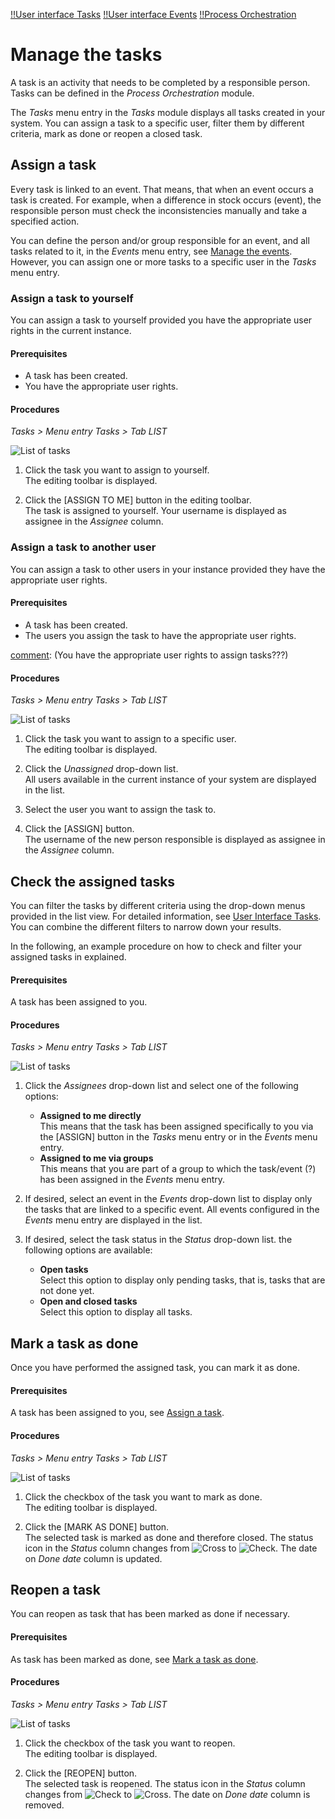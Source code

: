 
[!!User interface Tasks](../UserInterface/01a_List.md)
[!!User interface Events](../UserInterface/03a_List.md)
[!!Process Orchestration](../../ActindoWorkFlow/Overview/01_General.md)

# Manage the tasks

A task is an activity that needs to be completed by a responsible person. Tasks can be defined in the *Process Orchestration* module. 

The *Tasks* menu entry in the *Tasks* module displays all tasks created in your system. You can assign a task to a specific user, filter them by different criteria, mark as done or reopen a closed task.

[comment]: <> (Check definition! Check info. Wie kann man das erstellen? Oder einfach nichts dazu erwähnen und sagen, dass sie im Code festgelegt werden?)

[comment]: <> (Task definiert man in code ABER AUCH in Workflows > Transition > Task event drop-down list > Configuration? Soll das in die Doku rein? Imogen schreibt gerade 2. Version von Workflows/Process Orchestration Modul!)


## Assign a task

Every task is linked to an event. That means, that when an event occurs a task is created. For example, when a difference in stock occurs (event), the responsible person must check the inconsistencies manually and take a specified action. 

You can define the person and/or group responsible for an event, and all tasks related to it, in the *Events* menu entry, see [Manage the events](./01_ManageEvents.md). However, you can assign one or more tasks to a specific user in the *Tasks* menu entry.

[comment]: <> (User rights? Admin? UserGroup?)

[comment]: <> (Wieso alle Tasks Unassigned and No group, obwohl Events assigned?)

### Assign a task to yourself

You can assign a task to yourself provided you have the appropriate user rights in the current instance.

#### Prerequisites

- A task has been created.
- You have the appropriate user rights.

#### Procedures

*Tasks > Menu entry Tasks > Tab LIST*

![List of tasks](../../Assets/Screenshots/Tasks/Tasks/ListTasks.png "[List of tasks]")

1. Click the task you want to assign to yourself.  
    The editing toolbar is displayed.

2. Click the [ASSIGN TO ME] button in the editing toolbar.  
    The task is assigned to yourself. Your username is displayed as assignee in the *Assignee* column.


### Assign a task to another user

You can assign a task to other users in your instance provided they have the appropriate user rights.

#### Prerequisites

- A task has been created.
- The users you assign the task to have the appropriate user rights.

[comment]: (You have the appropriate user rights to assign tasks???)

#### Procedures

*Tasks > Menu entry Tasks > Tab LIST*

![List of tasks](../../Assets/Screenshots/Tasks/Tasks/ListTasks.png "[List of tasks]")

1. Click the task you want to assign to a specific user.  
    The editing toolbar is displayed.

2. Click the *Unassigned* drop-down list.  
    All users available in the current instance of your system are displayed in the list.

3. Select the user you want to assign the task to.
    
4. Click the [ASSIGN] button.  
    The username of the new person responsible is displayed as assignee in the *Assignee* column.


## Check the assigned tasks

You can filter the tasks by different criteria using the drop-down menus provided in the list view. For detailed information, see [User Interface Tasks](../UserInterface/01a_List.md). You can combine the different filters to narrow down your results.

In the following, an example procedure on how to check and filter your assigned tasks in explained.

#### Prerequisites

A task has been assigned to you. 

#### Procedures

*Tasks > Menu entry Tasks > Tab LIST*

![List of tasks](../../Assets/Screenshots/Tasks/Tasks/ListTasks.png "[List of tasks]")

1. Click the *Assignees* drop-down list and select one of the following options:
    - **Assigned to me directly**  
        This means that the task has been assigned specifically to you via the [ASSIGN] button in the *Tasks* menu entry or in the *Events* menu entry.
    - **Assigned to me via groups**    
        This means that you are part of a group to which the task/event (?) has been assigned in the *Events* menu entry.

2. If desired, select an event in the *Events* drop-down list to display only the tasks that are linked to a specific event. All events configured in the *Events* menu entry are displayed in the list.

3. If desired, select the task status in the *Status* drop-down list. the following options are available:
    - **Open tasks**  
        Select this option to display only pending tasks, that is, tasks that are not done yet.
    - **Open and closed tasks**  
        Select this option to display all tasks.



## Mark a task as done

Once you have performed the assigned task, you can mark it as done.

#### Prerequisites

A task has been assigned to you, see [Assign a task](#assign-a-task).

#### Procedures

*Tasks > Menu entry Tasks > Tab LIST*

![List of tasks](../../Assets/Screenshots/Tasks/Tasks/ListTasks.png "[List of tasks]")

1. Click the checkbox of the task you want to mark as done.  
    The editing toolbar is displayed.

2. Click the [MARK AS DONE] button.  
    The selected task is marked as done and therefore closed. The status icon in the *Status* column changes from ![Cross](../../Assets/Icons/Cross05.png "[Cross]") to ![Check](../../Assets/Icons/Check02.png "[Check]"). The date on *Done date* column is updated.


## Reopen a task

You can reopen as task that has been marked as done if necessary.

#### Prerequisites

As task has been marked as done, see [Mark a task as done](#mark-a-task-as-done).

#### Procedures

*Tasks > Menu entry Tasks > Tab LIST*

![List of tasks](../../Assets/Screenshots/Tasks/Tasks/ListTasks.png "[List of tasks]")

1. Click the checkbox of the task you want to reopen.  
    The editing toolbar is displayed.

2. Click the [REOPEN] button.  
    The selected task is reopened. The status icon in the *Status* column changes from ![Check](../../Assets/Icons/Check02.png "[Check]") to ![Cross](../../Assets/Icons/Cross05.png "[Cross]"). The date on *Done date* column is removed.